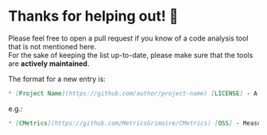 # Thanks for helping out! :tada:

Please feel free to open a pull request if you know of a code analysis tool that is not mentioned here.  
For the sake of keeping the list up-to-date, please make sure that the tools are **actively maintained**.  

The format for a new entry is:

```Markdown
* [Project Name](https://github.com/author/project-name) [LICENSE] - A short but meaningful description.
```
e.g.:

```Markdown
* [CMetrics](https://github.com/MetricsGrimoire/CMetrics) [OSS] - Measures size and complexity for C files
```
